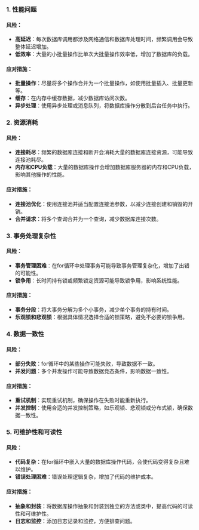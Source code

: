 ### 1. 性能问题
#### 风险：

- **高延迟**：每次数据库调用都涉及网络通信和数据库处理时间，频繁调用会导致整体延迟增加。
- **低效率**：大量的小批量操作比单次大批量操作效率低，增加了数据库的负载。
#### 应对措施：

- **批量操作**：尽量将多个操作合并为一个批量操作，如使用批量插入、批量更新等。
- **缓存**：在内存中缓存数据，减少数据库访问次数。
- **异步处理**：使用异步处理或消息队列，将数据库操作分散到后台任务中执行。
### 2. 资源消耗
#### 风险：

- **连接耗尽**：频繁的数据库连接和断开会消耗大量的数据库连接资源，可能导致连接池耗尽。
- **内存和CPU负载**：大量的数据库操作会增加数据库服务器的内存和CPU负载，影响其他操作的性能。
#### 应对措施：

- **连接池优化**：使用连接池并适当配置连接池参数，以减少连接创建和销毁的开销。
- **合并请求**：将多个查询合并为一个查询，减少数据库连接次数。
### 3. 事务处理复杂性
#### 风险：

- **事务管理困难**：在for循环中处理事务可能导致事务管理复杂化，增加了出错的可能性。
- **锁争用**：长时间持有锁或频繁锁定资源可能导致锁争用，影响系统性能。
#### 应对措施：

- **事务分段**：将大事务分解为多个小事务，减少单个事务的持有时间。
- **乐观锁和悲观锁**：根据具体情况选择合适的锁策略，避免不必要的锁争用。
### 4. 数据一致性
#### 风险：

- **部分失败**：for循环中的某些操作可能失败，导致数据不一致。
- **并发问题**：多个并发操作可能导致数据竞态条件，影响数据一致性。
#### 应对措施：

- **重试机制**：实现重试机制，确保操作在失败时能重新执行。
- **并发控制**：使用合适的并发控制策略，如乐观锁、悲观锁或分布式锁，确保数据一致性。
### 5. 可维护性和可读性
#### 风险：

- **代码复杂**：在for循环中嵌入大量的数据库操作代码，会使代码变得复杂且难以维护。
- **错误处理困难**：错误处理逻辑复杂，增加了代码的维护成本。
#### 应对措施：

- **抽象和封装**：将数据库操作抽象和封装到独立的方法或类中，提高代码的可读性和可维护性。
- **日志和监控**：添加日志记录和监控，方便排查问题。
